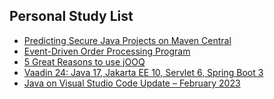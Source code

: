 ## Personal Study List
<!-- BLOG-POST-LIST:START -->
- [Predicting Secure Java Projects on Maven Central](https://foojay.io/today/predicting-secure-java-projects-on-maven-central/)
- [Event-Driven Order Processing Program](https://foojay.io/today/event-driven-order-processing-program/)
- [5 Great Reasons to use jOOQ](https://foojay.io/today/5-great-reasons-to-use-jooq/)
- [Vaadin 24: Java 17, Jakarta EE 10, Servlet 6, Spring Boot 3](https://foojay.io/today/vaadin-24-java-17-jakarta-ee-10-servlet-6-spring-boot-3/)
- [Java on Visual Studio Code Update – February 2023](https://foojay.io/today/java-on-visual-studio-code-update-february-2023/)
<!-- BLOG-POST-LIST:END -->  
